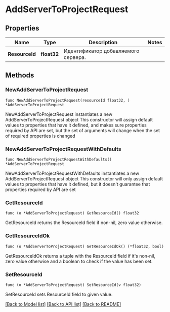 # AddServerToProjectRequest

## Properties

Name | Type | Description | Notes
------------ | ------------- | ------------- | -------------
**ResourceId** | **float32** | Идентификатор добавляемого сервера. | 

## Methods

### NewAddServerToProjectRequest

`func NewAddServerToProjectRequest(resourceId float32, ) *AddServerToProjectRequest`

NewAddServerToProjectRequest instantiates a new AddServerToProjectRequest object
This constructor will assign default values to properties that have it defined,
and makes sure properties required by API are set, but the set of arguments
will change when the set of required properties is changed

### NewAddServerToProjectRequestWithDefaults

`func NewAddServerToProjectRequestWithDefaults() *AddServerToProjectRequest`

NewAddServerToProjectRequestWithDefaults instantiates a new AddServerToProjectRequest object
This constructor will only assign default values to properties that have it defined,
but it doesn't guarantee that properties required by API are set

### GetResourceId

`func (o *AddServerToProjectRequest) GetResourceId() float32`

GetResourceId returns the ResourceId field if non-nil, zero value otherwise.

### GetResourceIdOk

`func (o *AddServerToProjectRequest) GetResourceIdOk() (*float32, bool)`

GetResourceIdOk returns a tuple with the ResourceId field if it's non-nil, zero value otherwise
and a boolean to check if the value has been set.

### SetResourceId

`func (o *AddServerToProjectRequest) SetResourceId(v float32)`

SetResourceId sets ResourceId field to given value.



[[Back to Model list]](../README.md#documentation-for-models) [[Back to API list]](../README.md#documentation-for-api-endpoints) [[Back to README]](../README.md)


